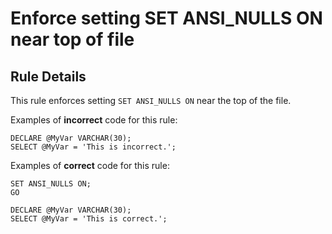 # Enforce setting SET ANSI_NULLS ON near top of file

## Rule Details

This rule enforces setting `SET ANSI_NULLS ON`
near the top of the file.

Examples of **incorrect** code for this rule:

```tsql
DECLARE @MyVar VARCHAR(30);
SELECT @MyVar = 'This is incorrect.';
```

Examples of **correct** code for this rule:

```tsql
SET ANSI_NULLS ON;
GO

DECLARE @MyVar VARCHAR(30);
SELECT @MyVar = 'This is correct.';
```
